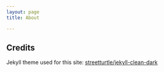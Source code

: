 ```yaml
---
layout: page 
title: About

---
```


## Credits
Jekyll theme used for this site: [streetturtle/jekyll-clean-dark](https://github.com/streetturtle/jekyll-clean-dark)